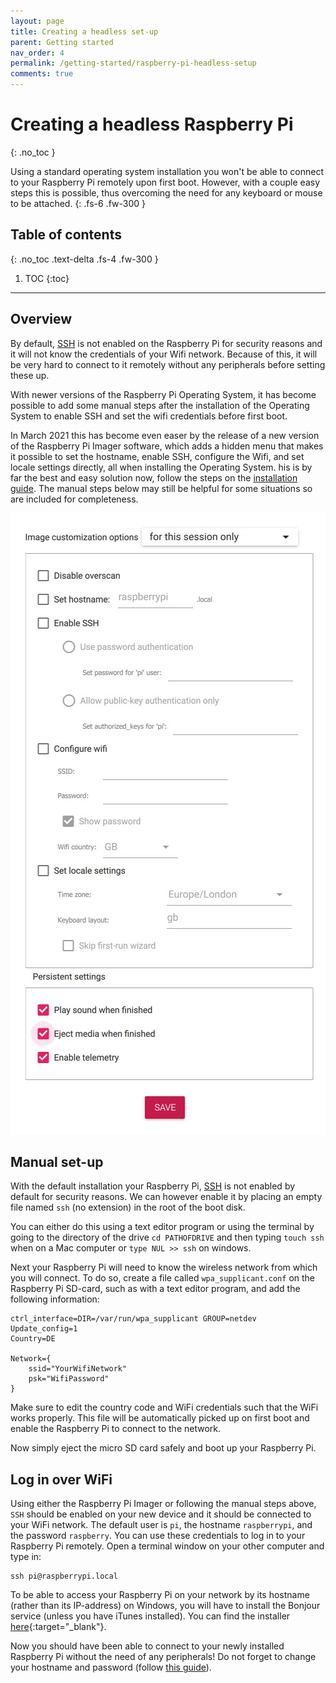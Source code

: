 ```yaml
---
layout: page
title: Creating a headless set-up
parent: Getting started
nav_order: 4
permalink: /getting-started/raspberry-pi-headless-setup
comments: true
---
```


# Creating a headless Raspberry Pi
{: .no_toc }

Using a standard operating system installation you won't be able to connect to your Raspberry Pi remotely upon first boot. However, with a couple easy steps this is possible, thus overcoming the need for any keyboard or mouse to be attached.
{: .fs-6 .fw-300 }

## Table of contents
{: .no_toc .text-delta .fs-4 .fw-300 }

1. TOC
{:toc}
---

## Overview
By default, [SSH](../networking/connecting-via-SSH.html) is not enabled on the Raspberry Pi for security reasons and it will not know the credentials of your Wifi network. Because of this, it will be very hard to connect to it remotely without any peripherals before setting these up.

With newer versions of the Raspberry Pi Operating System, it has become possible to add some manual steps after the installation of the Operating System to enable SSH and set the wifi credentials before first boot.

In March 2021 this has become even easer by the release of a new version of the Raspberry Pi Imager software, which adds a hidden menu that makes it possible to set the hostname, enable SSH, configure the Wifi, and set locale settings directly, all when installing the Operating System. his is by far the best and easy solution now, follow the steps on the [installation guide](install-operating-system.html). The manual steps below may still be helpful for some situations so are included for completeness.

[![Raspberry Pi Imager advanced menu](/assets/images/raspberry-pi-images-new.jpg?style=centerimgmed)](/assets/images/raspberry-pi-images-new.jpg)

## Manual set-up
With the default installation your Raspberry Pi, [SSH](../networking/connecting-via-SSH.html) is not enabled by default for security reasons. We can however enable it by placing an empty file named `ssh` (no extension) in the root of the boot disk.

You can either do this using a text editor program or using the terminal by going to the directory of the drive `cd PATHOFDRIVE` and then typing `touch ssh` when on a Mac computer or `type NUL >> ssh` on windows.

Next your Raspberry Pi will need to know the wireless network from which you will connect. To do so, create a file called `wpa_supplicant.conf` on the Raspberry Pi SD-card, such as with a text editor program, and add the following information:

```
ctrl_interface=DIR=/var/run/wpa_supplicant GROUP=netdev
Update_config=1
Country=DE

Network={
    ssid="YourWifiNetwork"
    psk="WifiPassword"
}
```

Make sure to edit the country code and WiFi credentials such that the WiFi works properly. This file will be automatically picked up on first boot and enable the Raspberry Pi to connect to the network.

Now simply eject the micro SD card safely and boot up your Raspberry Pi.

## Log in over WiFi
Using either the Raspberry Pi Imager or following  the manual steps above, `SSH` should be enabled on your new device and it should be connected to your WiFi network. The default user is `pi`, the hostname `raspberrypi`, and the password `raspberry`. You can use these credentials to log in to your Raspberry Pi remotely. Open a terminal window on your other computer and type in:

```
ssh pi@raspberrypi.local
```

To be able to access your Raspberry Pi on your network by its hostname (rather than its IP-address) on Windows, you will have to install the Bonjour service (unless you have iTunes installed). You can find the installer [here](https://support.apple.com/kb/DL999?locale=en_US){:target="_blank"}.

Now you should have been able to connect to your newly installed Raspberry Pi without the need of any peripherals! Do not forget to change your hostname and password (follow [this guide](../networking/raspberry-pi-security.html)).
